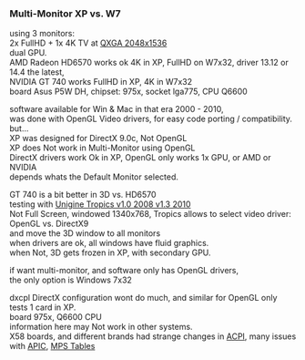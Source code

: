 ### Multi-Monitor XP vs. W7

using 3 monitors: </br>
2x FullHD + 1x 4K TV at [QXGA 2048x1536](https://en.wikipedia.org/wiki/Graphics_display_resolution#QXGA) </br>
dual GPU. </br>
AMD Radeon HD6570 works ok 4K in XP, FullHD on W7x32, driver 13.12 or 14.4 the latest, </br>
NVIDIA GT 740 works FullHD in XP, 4K in W7x32  </br>
board Asus P5W DH, chipset: 975x, socket lga775, CPU Q6600 </br>

software available for Win & Mac in that era 2000 - 2010, </br>
was done with OpenGL Video drivers, for easy code porting / compatibility. </br>
but...</br>
XP was designed for DirectX 9.0c, Not OpenGL </br>
XP does Not work in Multi-Monitor using OpenGL </br>
DirectX drivers work Ok in XP, OpenGL only works 1x GPU, or AMD or NVIDIA </br>
depends whats the Default Monitor selected. </br>

GT 740 is a bit better in 3D vs. HD6570 </br>
testing with [Unigine Tropics v1.0 2008 v1.3 2010](https://benchmark.unigine.com/tropics) </br>
Not Full Screen, windowed 1340x768,
Tropics allows to select video driver: OpenGL vs. DirectX9 </br>
and move the 3D window to all monitors </br>
when drivers are ok, all windows have fluid graphics. </br>
when Not, 3D gets frozen in XP, with secondary GPU. </br>

if want multi-monitor, and software only has OpenGL drivers, </br>
the only option is Windows 7x32 </br>

dxcpl DirectX configuration wont do much, and similar for OpenGL only tests 1 card in XP. </br>
board 975x, Q6600 CPU </br>
information here may Not work in other systems. </br>
X58 boards, and different brands had strange changes in [ACPI](https://en.wikipedia.org/wiki/ACPI), many issues with [APIC](https://en.wikipedia.org/wiki/Advanced_Programmable_Interrupt_Controller#Issues), [MPS Tables](https://en.wikipedia.org/wiki/MultiProcessor_Specification) </br>

